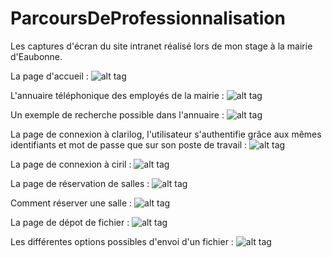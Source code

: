 # ParcoursDeProfessionnalisation
Les captures d'écran du site intranet réalisé lors de mon stage à la mairie d'Eaubonne.


La page d'accueil : 
![alt tag](https://cloud.githubusercontent.com/assets/16228964/11700447/2ebe66a2-9eca-11e5-84b3-2d1a65a401ec.jpg)


L'annuaire téléphonique des employés de la mairie :
![alt tag](https://cloud.githubusercontent.com/assets/16228964/11700447/2ebe66a2-9eca-11e5-84b3-2d1a65a401ec.jpg)


Un exemple de recherche possible dans l'annuaire :
![alt tag](https://cloud.githubusercontent.com/assets/16228964/11700447/2ebe66a2-9eca-11e5-84b3-2d1a65a401ec.jpg)


La page de connexion à clarilog, l'utilisateur s'authentifie grâce aux mêmes identifiants et mot de passe que sur son poste de travail : 
![alt tag](https://cloud.githubusercontent.com/assets/16228964/11700447/2ebe66a2-9eca-11e5-84b3-2d1a65a401ec.jpg)

La page de connexion à ciril :
![alt tag](https://cloud.githubusercontent.com/assets/16228964/11700447/2ebe66a2-9eca-11e5-84b3-2d1a65a401ec.jpg)


La page de réservation de salles :
![alt tag](https://cloud.githubusercontent.com/assets/16228964/11700447/2ebe66a2-9eca-11e5-84b3-2d1a65a401ec.jpg)


Comment réserver une salle :
![alt tag](https://cloud.githubusercontent.com/assets/16228964/11700447/2ebe66a2-9eca-11e5-84b3-2d1a65a401ec.jpg)


La page de dépot de fichier :
![alt tag](https://cloud.githubusercontent.com/assets/16228964/11700447/2ebe66a2-9eca-11e5-84b3-2d1a65a401ec.jpg)

Les différentes options possibles d'envoi d'un fichier :
![alt tag](https://cloud.githubusercontent.com/assets/16228964/11700447/2ebe66a2-9eca-11e5-84b3-2d1a65a401ec.jpg)



